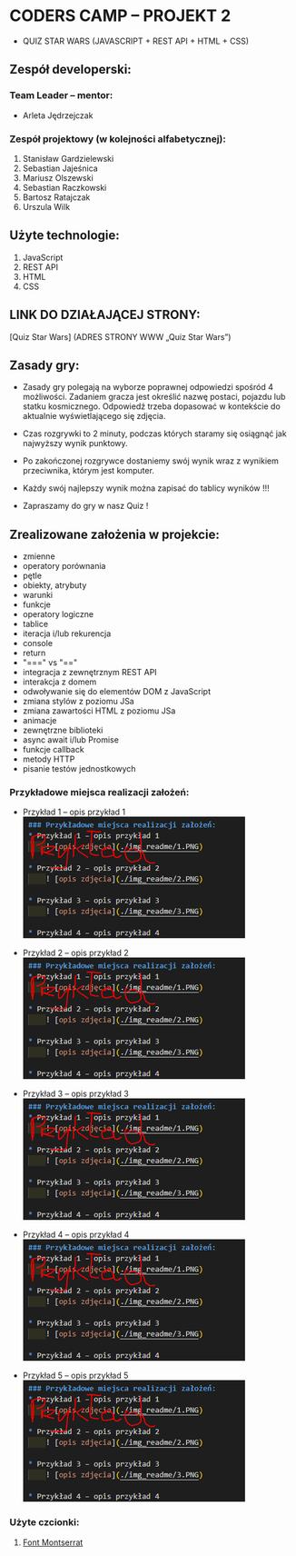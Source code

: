 # CODERS CAMP – PROJEKT 2
* QUIZ STAR WARS (JAVASCRIPT + REST API + HTML + CSS)

## Zespół developerski: 
### Team Leader – mentor:
* Arleta Jędrzejczak
### Zespół projektowy (w kolejności alfabetycznej):
1. Stanisław Gardzielewski
2. Sebastian Jajeśnica
3. Mariusz Olszewski
4. Sebastian Raczkowski
5. Bartosz Ratajczak
6. Urszula Wilk

## Użyte technologie:
1. JavaScript
2. REST API
3. HTML
4. CSS
## LINK DO DZIAŁAJĄCEJ STRONY:
[Quiz Star Wars] (ADRES STRONY WWW „Quiz Star Wars”)
## Zasady gry:
* Zasady gry polegają na wyborze poprawnej odpowiedzi spośród 4 możliwości. Zadaniem gracza jest określić nazwę postaci, pojazdu lub statku kosmicznego. Odpowiedź trzeba dopasować w kontekście do aktualnie wyświetlającego się zdjęcia.

* Czas rozgrywki to 2 minuty, podczas których staramy się osiągnąć jak najwyższy wynik punktowy. 

* Po zakończonej rozgrywce dostaniemy swój wynik wraz z wynikiem przeciwnika, którym jest komputer. 

* Każdy swój najlepszy wynik można zapisać do tablicy wyników !!!

* Zapraszamy do gry w nasz Quiz !
## Zrealizowane założenia w projekcie:
* zmienne
* operatory porównania
* pętle
* obiekty, atrybuty
* warunki
* funkcje
* operatory logiczne
* tablice
* iteracja i/lub rekurencja
* console
* return
* "===" vs "=="
* integracja z zewnętrznym REST API
* interakcja z domem
* odwoływanie się do elementów DOM z JavaScript
* zmiana stylów z poziomu JSa
* zmiana zawartości HTML z poziomu JSa
* animacje
* zewnętrzne biblioteki
* async await i/lub Promise
* funkcje callback
* metody HTTP
* pisanie testów jednostkowych

### Przykładowe miejsca realizacji założeń:
* Przykład 1 – opis przykład 1  
	![opis zdjęcia](./img_readme/1.PNG)

* Przykład 2 – opis przykład 2  
	![opis zdjęcia](./img_readme/2.PNG)

* Przykład 3 – opis przykład 3  
	![opis zdjęcia](./img_readme/3.PNG)

* Przykład 4 – opis przykład 4  
	![opis zdjęcia](./img_readme/4.PNG)

* Przykład 5 – opis przykład 5  
	![opis zdjęcia](./img_readme/5.PNG)

### Użyte czcionki:
1. [Font Montserrat](https://fonts.google.com/specimen/Montserrat?query=Montserrat "Font Montserrat")
